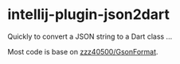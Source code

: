 # intellij-plugin-json2dart

Quickly to convert a JSON string to a Dart class ...

Most code is base on [zzz40500/GsonFormat](https://github.com/zzz40500/GsonFormat).